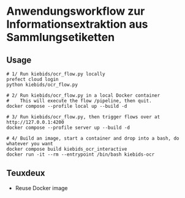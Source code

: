 # Anwendungsworkflow zur Informationsextraktion aus Sammlungsetiketten

## Usage

```
# 1/ Run kiebids/ocr_flow.py locally
prefect cloud login
python kiebids/ocr_flow.py

# 2/ Run kiebids/ocr_flow.py in a local Docker container
#    This will execute the flow /pipeline, then quit.
docker compose --profile local up --build -d

# 3/ Run kiebids/ocr_flow.py, then trigger flows over at http://127.0.0.1:4200
docker compose --profile server up --build -d

# 4/ Build an image, start a container and drop into a bash, do whatever you want
docker compose build kiebids_ocr_interactive
docker run -it --rm --entrypoint /bin/bash kiebids-ocr
```


## Teuxdeux

- Reuse Docker image
